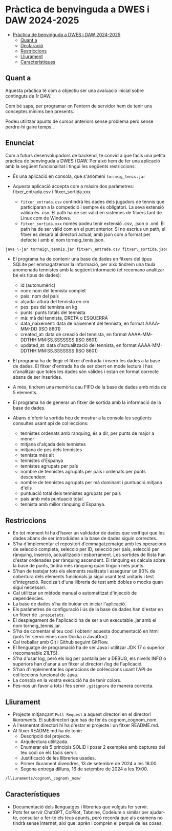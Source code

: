 # Pràctica de benvinguda a DWES i DAW 2024-2025

- [Pràctica de benvinguda a DWES i DAW 2024-2025](#práctica-de-bienvenida-a-dwes-y-daw-2024-2025)
    - [Quant a](#acerca-de)
    - [Declaració](#enunciado)
    - [Restriccions](#restricciones)
    - [Lliurament](#entrega)
    - [Característiques](#recursos)

## **Quant a**

Aquesta pràctica té com a objectiu ser una avaluació inicial sobre continguts de 1r DAW.

Com bé saps, per programar en l'entorn de servidor hem de tenir uns conceptes mínims ben presents.

Podeu utilitzar apunts de cursos anteriors sense problema però sense perdre-hi gaire temps..

## **Enunciat**

Com a futurs desenvolupadors de backend, te convid a que facis una petita pràctica de benvinguda a DWES i DAW. Per això hem de fer una aplicació amb la següent funcionalitat i tingui les següents restriccions:

- És una aplicació en consola, que s'anomeni `torneig_tenis.jar`

- Aquesta aplicació accepta com a màxim dos paràmetres: fitxer\_entrada.csv i fitxer\_sortida.xxx

    - `fitxer_entrada.csv` contindrà les dades dels jugadors de tennis que participaran a la competició i sempre és obligatori. La seva extensió vàlida és .csv. El path ha de ser vàlid en sistemes de fitxers tant de Linux com de Windows.
    - `fitxer_sortida.xxx` només podeu tenir extensió .csv, .json o .xml. El path ha de ser vàlid com en el punt anterior. Si no escrius un path, el fitxer es desarà al directori actual, amb json com a format per defecte i amb el nom torneig\_tenis.json.

```bash
java \-jar torneig\_tennis.jar fitxer\_entrada.csv fitxer\_sortida.json
``` 

- El programa ha de contenir una base de dades en fitxers del tipus SQLite per emmagatzemar la informació, per això tindrem una taula anomenada tennistes amb la següent informació (et recomano analitzar bé els tipus de dades):

    - id (autonumèric)
    - nom: nom del tennista complet
    - país: nom del país
    - alçada: altura del tennista en cm
    - pes: pes del tennista en kg
    - punts: punts totals del tennista
    - mà: mà del tennista, DRETÀ o ESQUERRÀ
    - data\_naixement: data de naixement del tennista, en format AAAA-MM-DD (ISO 8601\)
    - created\_at: data de creació del tennista, en format AAAA-MM-DDTHH:MM:SS.SSSSSSS (ISO 8601\)
    - updated\_at: data d'actualització del tennista, en format AAAA-MM-DDTHH:MM:SS.SSSSSSS (ISO 8601\)


- El programa ha de llegir el fitxer d'entrada i inserir les dades a la base de dades. El fitxer d'entrada ha de ser obert en mode lectura i has d'analitzar que totes les dades són vàlides i estan en format correcte abans de ser inserides.

- A més, tindrem una memòria cau FIFO de la base de dades amb mida de 5 elements.

- El programa ha de generar un fitxer de sortida amb la informació de la base de dades.

- Abans d'oferir la sortida heu de mostrar a la consola les següents consultes usant api de col·leccions:

    - tennistes ordenats amb rànquing, és a dir, per punts de major a menor
    - mitjana d'alçada dels tennistes
    - mitjana de pes dels tennistes
    - tennista més alt
    - tennistes d'Espanya
    - tennistes agrupats per país
    - nombre de tennistes agrupats per país i ordenats per punts descendent
    - nombre de tennistes agrupats per mà dominant i puntuació mitjana d'ells
    - puntuació total dels tennistes agrupats per país
    - país amb més puntuació total
    - tennista amb millor rànquing d´Espanya.

## **Restriccions**

- En tot moment hi ha d'haver un validador de dades que verifiqui que les dades abans de ser introduïdes a la base de dades siguin correctes.
- S'ha d'implementar el repositori d'emmagatzematge amb les operacions de selecció completa, selecció per ID, selecció per país, selecció per rànquing, inserció, actualització i esborrament. Les sortides de llista han d'estar ordenades per rànquing ascendent. El rànquing es calcula sobre la base de punts, tindrà més rànquing quan tinguin més punts.
- S'han de testejar tots els elements realitzats i assegurar un 90% de cobertura dels elements funcionals ja sigui usant test unitaris i test d'integració. Recolza't d'una llibreria de test amb dobles o mocks quan sigui necessari.
- Cal utilitzar un mètode manual o automatitzat d'injecció de dependències.
- La base de dades s'ha de buidar en iniciar l'aplicació.
- Els paràmetres de configuració i ús de la base de dades han d'estar en un fitxer de `.propietats`.
- El desplegament de l'aplicació ha de ser a un executable .jar amb el nom torneig\_tennis.jar.
- S'ha de comentar el teu codi i obtenir aquesta documentació en html (pots fer servir eines com Dokka o JavaDoc).
- Cal treballar amb Git i Github seguint GitFlow.
- El llenguatge de programació ha de ser Java i utilitzar JDK 17 o superior (recomanable 21LTS).
- S'ha d'usar log, però els log per pantalla per a DEBUG, els nivells INFO o superiors han d'anar a un fitxer al directori /log de l'aplicació.
- S'han d'implementar les operacions de col·leccions usant l'API de col·leccions funcional de Java.
- La consola en la vostra execució ha de tenir colors.
- Fes-nos un favor a tots i fes servir `.gitignore` de manera correcta.

## **Lliurament**

- Projecte mitjançant `Pull Request` a aquest directori en el directori *lliuraments*. El subdirectori que has de fer és cognom\_cognom\_nom.
- A l'esmentat directori hi ha d'estar el projecte i un fitxer README.md.
- Al fitxer README.md ha de tenir:
    - Descripció del projecte.
    - Arquitectura utilitzada.
    - Enumerar els 5 principis SOLID i posar 2 exemples amb captures del teu codi on els facis servir.
    - Justificació de les llibreries usades.
    - Primer lliurament divendres, 13 de setembre de 2024 a les 18:00.
    - Segona entrega dilluns, 16 de setembre de 2024 a les 19:00.

```bash
/lliuraments/cognom\_cognom\_nom/
```

## **Característiques**

- Documentació dels llenguatges i llibreries que vulguis fer servir.
- Pots fer servir ChatGPT, CoPilot, Tabnine, Codeium o similar per ajudar-te, consultar o fer-te els teus apunts, però recorda que als exàmens no tindrà sense internet, així que: aprèn i comprèn el perquè de les coses.
